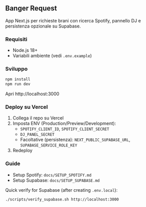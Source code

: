 ## Banger Request

App Next.js per richieste brani con ricerca Spotify, pannello DJ e persistenza opzionale su Supabase.

### Requisiti
- Node.js 18+
- Variabili ambiente (vedi `.env.example`)

### Sviluppo
```bash
npm install
npm run dev
```
Apri http://localhost:3000

### Deploy su Vercel
1. Collega il repo su Vercel
2. Imposta ENV (Production/Preview/Development):
	- `SPOTIFY_CLIENT_ID`, `SPOTIFY_CLIENT_SECRET`
	- `DJ_PANEL_SECRET`
	- Facoltative (persistenza): `NEXT_PUBLIC_SUPABASE_URL`, `SUPABASE_SERVICE_ROLE_KEY`
3. Redeploy

### Guide
- Setup Spotify: `docs/SETUP_SPOTIFY.md`
- Setup Supabase: `docs/SETUP_SUPABASE.md`

Quick verify for Supabase (after creating `.env.local`):

```bash
./scripts/verify_supabase.sh http://localhost:3000
```

